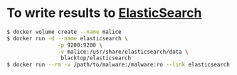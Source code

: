 To write results to [ElasticSearch](https://www.elastic.co/products/elasticsearch)
==================================================================================

```bash
$ docker volume create --name malice
$ docker run -d --name elasticsearch \
                -p 9200:9200 \
                -v malice:/usr/share/elasticsearch/data \
                 blacktop/elasticsearch
$ docker run --rm -v /path/to/malware:/malware:ro --link elasticsearch malice/yara -t FILE
```
